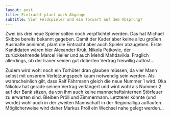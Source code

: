 ```yaml
---
layout: post
title: Eintracht plant auch Abgänge
subtitle: Vier Feldspieler und ein Torwart auf dem Absprung?
---
```


Zwei bis drei neue Spieler sollen noch verpflichtet werden. Das hat Michael Skibbe bereits bekannt gegeben. Damit der Kader aber keine allzu großen Ausmaße annimmt, plant die Eintracht aber auch Spieler abzugeben. Erste Kandidaten wären hier Alexander Krük, Nikola Petkovic, der zurückkehrende Marcel Heller und auch Mehdi Mahdavikia. Fraglich allerdings, ob der Iraner seinen gut dotierten Vertrag freiwillig auflöst...

Zudem wird wohl noch ein Torhüter dran glauben müssen, da vier Mann selbst mit unserem Verletzungspech kaum notwendig sein werden. Als wahrscheinlich gilt, dass Ralf Fährmann gleich die neue Nummer 1 wird. Oka Nikolov hat gerade seinen Vertrag verlängert und wird wohl als Nummer 2 auf der Bank sitzen, da von ihm auch keine mannschaftsinternen Störfeuer zu erwarten sind. Bleiben Pröll und Zimmermann. Letzterer könnte (und würde) wohl auch in der zweiten Mannschaft in der Regionalliga auflaufen. Möglicherweise wird daher Markus Pröll ein Wechsel nahe gelegt werden...
